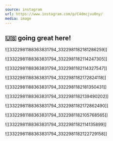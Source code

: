 ```yaml
---
source: instagram
url: https://www.instagram.com/p/C4dmcjvu0ny/
media: image
---
```


## 🇺🇸 going great here!

![[3322981188363831794_3322981182181286259]]

![[3322981188363831794_3322981182114247305]]

![[3322981188363831794_3322981182114327547]]

![[3322981188363831794_3322981182172824118]]

![[3322981188363831794_3322981182181350431]]

![[3322981188363831794_3322981182139490202]]

![[3322981188363831794_3322981182172862490]]

![[3322981188363831794_3322981182105768565]]

![[3322981188363831794_3322981182114135899]]

![[3322981188363831794_3322981182122729158]]

